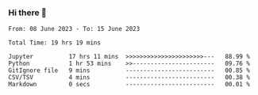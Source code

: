 ### Hi there 👋

<!--
**ututono/ututono** is a ✨ _special_ ✨ repository because its `README.md` (this file) appears on your GitHub profile.

Here are some ideas to get you started:

- 🔭 I’m currently working on ...
- 🌱 I’m currently learning ...
- 👯 I’m looking to collaborate on ...
- 🤔 I’m looking for help with ...
- 💬 Ask me about ...
- 📫 How to reach me: ...
- 😄 Pronouns: ...
- ⚡ Fun fact: ...
-->



<!--START_SECTION:waka-->

```text
From: 08 June 2023 - To: 15 June 2023

Total Time: 19 hrs 19 mins

Jupyter          17 hrs 11 mins  >>>>>>>>>>>>>>>>>>>>>>---   88.99 %
Python           1 hr 53 mins    >>-----------------------   09.76 %
GitIgnore file   9 mins          -------------------------   00.85 %
CSV/TSV          4 mins          -------------------------   00.38 %
Markdown         0 secs          -------------------------   00.01 %
```

<!--END_SECTION:waka-->
